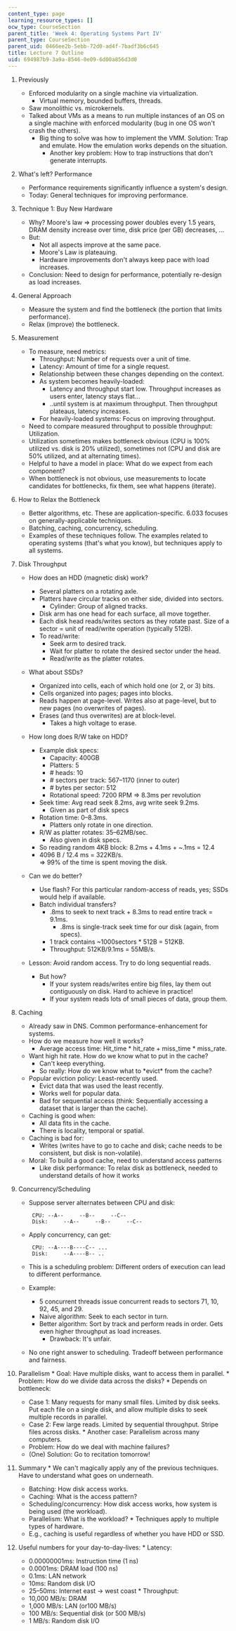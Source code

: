 ```yaml
---
content_type: page
learning_resource_types: []
ocw_type: CourseSection
parent_title: 'Week 4: Operating Systems Part IV'
parent_type: CourseSection
parent_uid: 0466ee2b-5ebb-72d0-ad4f-7badf3b6c645
title: Lecture 7 Outline
uid: 694987b9-3a9a-8546-0e09-6d00a856d3d0
---
```


1.  Previously
    *   Enforced modularity on a single machine via virtualization.
        *   Virtual memory, bounded buffers, threads.
    *   Saw monolithic vs. microkernels.
    *   Talked about VMs as a means to run multiple instances of an OS on a single machine with enforced modularity (bug in one OS won't crash the others).
        *   Big thing to solve was how to implement the VMM. Solution: Trap and emulate. How the emulation works depends on the situation.
            *   Another key problem: How to trap instructions that don't generate interrupts.
2.  What's left? Performance
    *   Performance requirements significantly influence a system's design.
    *   Today: General techniques for improving performance.
3.  Technique 1: Buy New Hardware
    *   Why? Moore's law => processing power doubles every 1.5 years, DRAM density increase over time, disk price (per GB) decreases, ...
    *   But:
        *   Not all aspects improve at the same pace.
        *   Moore's Law is plateauing.
        *   Hardware improvements don't always keep pace with load increases.
    *   Conclusion: Need to design for performance, potentially re-design as load increases.
4.  General Approach
    *   Measure the system and find the bottleneck (the portion that limits performance).
    *   Relax (improve) the bottleneck.
5.  Measurement
    *   To measure, need metrics:
        *   Throughput: Number of requests over a unit of time.
        *   Latency: Amount of time for a single request.
        *   Relationship between these changes depending on the context.
        *   As system becomes heavily-loaded:
            *   Latency and throughput start low. Throughput increases as users enter, latency stays flat...
            *   ..until system is at maximum throughput. Then throughput plateaus, latency increases.
        *   For heavily-loaded systems: Focus on improving throughput.
    *   Need to compare measured throughput to possible throughput: Utilization.
    *   Utilization sometimes makes bottleneck obvious (CPU is 100% utilized vs. disk is 20% utilized), sometimes not (CPU and disk are 50% utilized, and at alternating times).
    *   Helpful to have a model in place: What do we expect from each component?
    *   When bottleneck is not obvious, use measurements to locate candidates for bottlenecks, fix them, see what happens (iterate).
6.  How to Relax the Bottleneck
    *   Better algorithms, etc. These are application-specific. 6.033 focuses on generally-applicable techniques.
    *   Batching, caching, concurrency, scheduling.
    *   Examples of these techniques follow. The examples related to operating systems (that's what you know), but techniques apply to all systems.
7.  Disk Throughput
    
    *   How does an HDD (magnetic disk) work?
        *   Several platters on a rotating axle.
        *   Platters have circular tracks on either side, divided into sectors.
            *   Cylinder: Group of aligned tracks.
        *   Disk arm has one head for each surface, all move together.
        *   Each disk head reads/writes sectors as they rotate past. Size of a sector = unit of read/write operation (typically 512B).
        *   To read/write:
            *   Seek arm to desired track.
            *   Wait for platter to rotate the desired sector under the head.
            *   Read/write as the platter rotates.
    *   What about SSDs?
        *   Organized into cells, each of which hold one (or 2, or 3) bits.
        *   Cells organized into pages; pages into blocks.
        *   Reads happen at page-level. Writes also at page-level, but to new pages (no overwrites of pages).
        *   Erases (and thus overwrites) are at block-level.
            *   Takes a high voltage to erase.
    *   How long does R/W take on HDD?
        *   Example disk specs:
            *   Capacity: 400GB
            *   Platters: 5
            *   \# heads: 10
            *   \# sectors per track: 567–1170 (inner to outer)
            *   \# bytes per sector: 512
            *   Rotational speed: 7200 RPM => 8.3ms per revolution
        *   Seek time: Avg read seek 8.2ms, avg write seek 9.2ms.
            *   Given as part of disk specs
        *   Rotation time: 0–8.3ms.
            *   Platters only rotate in one direction.
        *   R/W as platter rotates: 35–62MB/sec.
            *   Also given in disk specs.
        *   So reading random 4KB block: 8.2ms + 4.1ms + ~.1ms = 12.4
        *   4096 B / 12.4 ms = 322KB/s.  
            \=> 99% of the time is spent moving the disk.
    
    *   Can we do better?
        *   Use flash? For this particular random-access of reads, yes; SSDs would help if available.
        *   Batch individual transfers?
            *   .8ms to seek to next track + 8.3ms to read entire track = 9.1ms.
                *   .8ms is single-track seek time for our disk (again, from specs).
            *   1 track contains ~1000sectors \* 512B = 512KB.
            *   Throughput: 512KB/9.1ms = 55MB/s.
    *   Lesson: Avoid random access. Try to do long sequential reads.
        *   But how?
            *   If your system reads/writes entire big files, lay them out contiguously on disk. Hard to achieve in practice!
            *   If your system reads lots of small pieces of data, group them.
8.  Caching
    *   Already saw in DNS. Common performance-enhancement for systems.
    *   How do we measure how well it works?
        *   Average access time: Hit\_time \* hit\_rate + miss\_time \* miss\_rate.
    *   Want high hit rate. How do we know what to put in the cache?
        *   Can't keep everything.
        *   So really: How do we know what to \*evict\* from the cache?
    *   Popular eviction policy: Least-recently used.
        *   Evict data that was used the least recently.
        *   Works well for popular data.
        *   Bad for sequential access (think: Sequentially accessing a dataset that is larger than the cache).
    *   Caching is good when:
        *   All data fits in the cache.
        *   There is locality, temporal or spatial.
    *   Caching is bad for:
        *   Writes (writes have to go to cache and disk; cache needs to be consistent, but disk is non-volatile).
    *   Moral: To build a good cache, need to understand access patterns
        *   Like disk performance: To relax disk as bottleneck, needed to understand details of how it works
9.  Concurrency/Scheduling
    *   Suppose server alternates between CPU and disk:
        
        ```
         CPU: --A--     --B--     --C--
         Disk:     --A--     --B--     --C--
        ```
        
    *   Apply concurrency, can get:
        
        ```
         CPU: --A----B----C-- ...
         Disk:     --A----B-- ..
        ```
        
    *   This is a scheduling problem: Different orders of execution can lead to different performance.
    *   Example:
        *   5 concurrent threads issue concurrent reads to sectors 71, 10, 92, 45, and 29.
        *   Naive algorithm: Seek to each sector in turn.
        *   Better algorithm: Sort by track and perform reads in order. Gets even higher throughput as load increases.
            *   Drawback: It's unfair.
    *   No one right answer to scheduling. Tradeoff between performance and fairness.
10.  Parallelism
    *   Goal: Have multiple disks, want to access them in parallel.
    *   Problem: How do we divide data across the disks?
    *   Depends on bottleneck:
        *   Case 1: Many requests for many small files. Limited by disk seeks. Put each file on a single disk, and allow multiple disks to seek multiple records in parallel.
        *   Case 2: Few large reads. Limited by sequential throughput. Stripe files across disks.
    *   Another case: Parallelism across many computers.
        *   Problem: How do we deal with machine failures?
        *   (One) Solution: Go to recitation tomorrow!
11.  Summary
    *   We can't magically apply any of the previous techniques. Have to understand what goes on underneath.
        *   Batching: How disk access works.
        *   Caching: What is the access pattern?
        *   Scheduling/concurrency: How disk access works, how system is being used (the workload).
        *   Parallelism: What is the workload?
    *   Techniques apply to multiple types of hardware.
        *   E.g., caching is useful regardless of whether you have HDD or SSD.
12.  Useful numbers for your day-to-day-lives:
    *   Latency:
        *   0.00000001ms: Instruction time (1 ns)
        *   0.0001ms: DRAM load (100 ns)
        *   0.1ms: LAN network
        *   10ms: Random disk I/O
        *   25–50ms: Internet east -> west coast
    *   Throughput:
        *   10,000 MB/s: DRAM
        *   1,000 MB/s: LAN (or100 MB/s)
        *   100 MB/s: Sequential disk (or 500 MB/s)
        *   1 MB/s: Random disk I/O